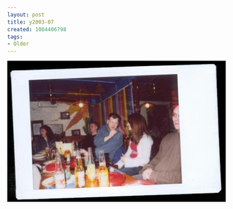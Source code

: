 ```yaml
---
layout: post
title: y2003-07
created: 1084406798
tags:
- Older
---
```


<img src="/image/images/y2003-07-646.jpg"/>

